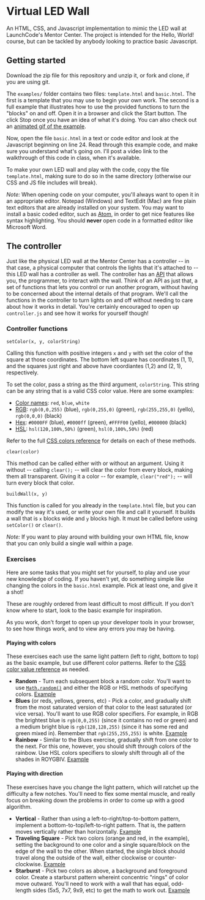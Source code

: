 # Virtual LED Wall

An HTML, CSS, and Javascript implementation to mimic the LED wall at LaunchCode's Mentor Center. The project is intended for the Hello, World! course, but can be tackled by anybody looking to practice basic Javascript.

## Getting started

Download the zip file for this repository and unzip it, or fork and clone, if you are using git.

The `examples/` folder contains two files: `template.html` and `basic.html`. The first is a template that you may use to begin your own work. The second is a full example that illustrates how to use the provided functions to turn the "blocks" on and off. Open it in a browser and click the Start button. The click Stop once you have an idea of what it's doing. You can also check out an [animated gif of the example](examples/gif/basic.gif).

Now, open the file `basic.html` in a text or code editor and look at the Javascript beginning on line 24. Read through this example code, and make sure you understand what's going on. I'll post a video link to the walkthrough of this code in class, when it's available.

To make your own LED wall and play with the code, copy the file `template.html`, making sure to do so in the same directory (otherwise our CSS and JS file includes will break).

_Note:_ When opening code on your computer, you'll always want to open it in an appropriate editor. Notepad (Windows) and TextEdit (Mac) are fine plain text editors that are already installed on your system. You may want to install a basic coded editor, such as [Atom](https://atom.io/), in order to get nice features like syntax highlighting. You should __never__ open code in a formatted editor like Microsoft Word.

## The controller

Just like the physical LED wall at the Mentor Center has a controller -- in that case, a physical computer that controls the lights that it's attached to -- this LED wall has a controller as well. The controller has an [API](https://en.wikipedia.org/wiki/Application_programming_interface) that allows you, the programmer, to interact with the wall. Think of an API as just that, a set of functions that lets you control or run another program, without having to be concerned about the internal details of that program. We'll call the functions in the controller to turn lights on and off without needing to care about how it works in detail. You're certainly encouraged to open up `controller.js` and see how it works for yourself though!

### Controller functions

`setColor(x, y, colorString)`

Calling this function with positive integers `x` and `y` with set the color of the square at those coordinates. The bottom left square has coordinates (1, 1), and the squares just right and above have coordiantes (1,2) and (2, 1), respectively.

To set the color, pass a string as the third argument, `colorString`. This string can be any string that is a valid CSS color value. Here are some examples:
* [Color names](http://www.w3schools.com/colors/colors_names.asp): `red`, `blue`, `white`
* [RGB](http://www.w3schools.com/cssref/css_colors.asp): `rgb(0,0,255)` (blue), `rgb(0,255,0)` (green), `rgb(255,255,0)` (yello), `rgb(0,0,0)` (black)
* [Hex](http://www.w3schools.com/cssref/css_colors.asp): `#0000FF` (blue), `#0000ff` (green), `#FFFF00` (yello), `#000000` (black)
* [HSL](http://www.css3.info/preview/hsl/): `hsl(120,100%,50%)` (green), `hsl(0,100%,50%)` (red)

Refer to the full [CSS colors reference](http://www.w3schools.com/cssref/css_colors_legal.asp) for details on each of these methods.

`clear(color)`

This method can be called either with or without an argument. Using it without -- calling `clear();` -- will clear the color from every block, making them all transparent. Giving it a color -- for example, `clear("red");` -- will turn every block that color.

`buildWall(x, y)`

This function is called for you already in the `template.html` file, but you can modify the way it's used, or write your own file and call it yourself. It builds a wall that is `x` blocks wide and `y` blocks high. It must be called before using `setColor()` or `clear()`.

_Note:_ If you want to play around with building your own HTML file, know that you can only build a single wall within a page.

### Exercises

Here are some tasks that you might set for yourself, to play and use your new knowledge of coding. If you haven't yet, do something simple like changing the colors in the `basic.html` example. Pick at least one, and give it a shot!

These are roughly ordered from least difficult to most difficult. If you don't know where to start, look to the basic example for inspiration.

As you work, don't forget to open up your developer tools in your browser, to see how things work, and to view any errors you may be having.

#### Playing with colors

These exercises each use the same light pattern (left to right, bottom to top) as the basic example, but use different color patterns. Refer to the [CSS color value reference](http://www.w3schools.com/cssref/css_colors_legal.asp) as needed.

* __Random__ - Turn each subsequent block a random color. You'll want to use [`Math.random()`](http://www.w3schools.com/jsref/jsref_random.asp) and either the RGB or HSL methods of specifying colors. [Example](examples/gif/random.gif)
* __Blues__ (or reds, yellows, greens, etc) - Pick a color, and gradually shift from the most saturated version of that color to the least saturated (or vice versa). You'll want to use RGB color specifiers. For example, in RGB the brightest blue is `rgb(0,0,255)` (since it contains no red or green) and a medium bright blue is `rgb(128,128,255)` (since it has some red and green mixed in). Remember that `rgb(255,255,255)` is white. [Example](examples/gif/blues.gif)
* __Rainbow__ - Similar to the Blues exercise, gradually shift from one color to the next. For this one, however, you should shift through colors of the rainbow. Use HSL colors specifiers to slowly shift through all of the shades in ROYGBIV. [Example](examples/gif/rainbow.gif)

#### Playing with direction

These exercises have you change the light pattern, which will ratchet up the difficulty a few notches. You'll need to flex some mental muscle, and really focus on breaking down the problems in order to come up with a good algorithm.

* __Vertical__ - Rather than using a left-to-right/top-to-bottom pattern, implement a bottom-to-top/left-to-right pattern. That is, the pattern moves vertically rather than horizontally. [Example](examples/gif/vertical.gif)
* __Traveling Square__ - Pick two colors (orange and red, in the example), setting the background to one color and a single square/block on the edge of the wall to the other. When started, the single block should travel along the outside of the wall, either clockwise or counter-clockwise. [Example](examples/gif/traveling-square.gif)
* __Starburst__ - Pick two colors as above, a background and foreground color. Create a starburst pattern whereint concentric "rings" of color move outward. You'll need to work with a wall that has equal, odd-length sides (5x5, 7x7, 9x9, etc) to get the math to work out. [Example](examples/gif/starburst.gif)
